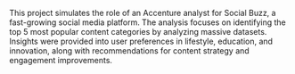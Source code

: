 This project simulates the role of an Accenture analyst for Social Buzz, a fast-growing social media platform. The analysis focuses on identifying the top 5 most popular content categories by analyzing massive datasets. Insights were provided into user preferences in lifestyle, education, and innovation, along with recommendations for content strategy and engagement improvements.
